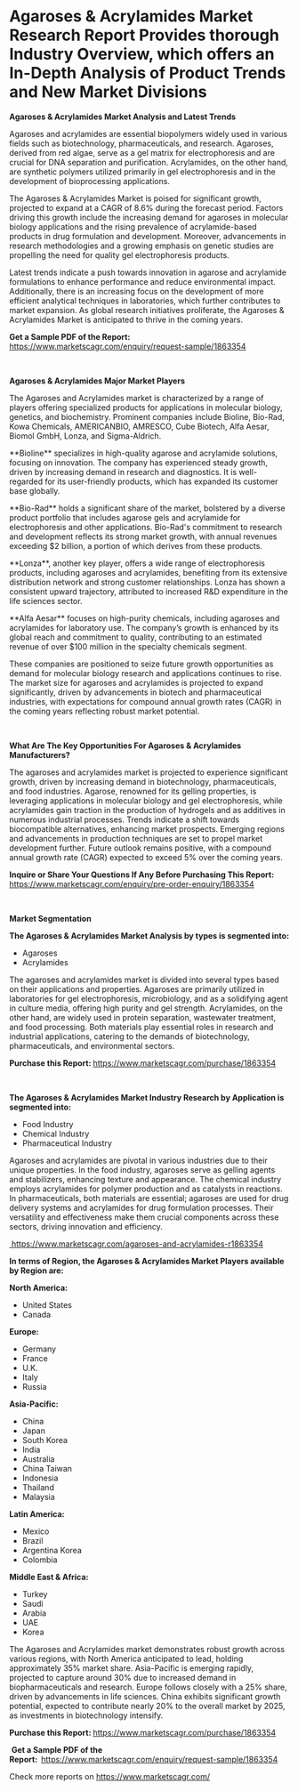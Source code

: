 <p><h1>Agaroses & Acrylamides Market Research Report Provides thorough Industry Overview, which offers an In-Depth Analysis of Product Trends and New Market Divisions</h1></p><p><strong>Agaroses & Acrylamides Market Analysis and Latest Trends</strong></p>
<p><p>Agaroses and acrylamides are essential biopolymers widely used in various fields such as biotechnology, pharmaceuticals, and research. Agaroses, derived from red algae, serve as a gel matrix for electrophoresis and are crucial for DNA separation and purification. Acrylamides, on the other hand, are synthetic polymers utilized primarily in gel electrophoresis and in the development of bioprocessing applications.</p><p>The Agaroses & Acrylamides Market is poised for significant growth, projected to expand at a CAGR of 8.6% during the forecast period. Factors driving this growth include the increasing demand for agaroses in molecular biology applications and the rising prevalence of acrylamide-based products in drug formulation and development. Moreover, advancements in research methodologies and a growing emphasis on genetic studies are propelling the need for quality gel electrophoresis products.</p><p>Latest trends indicate a push towards innovation in agarose and acrylamide formulations to enhance performance and reduce environmental impact. Additionally, there is an increasing focus on the development of more efficient analytical techniques in laboratories, which further contributes to market expansion. As global research initiatives proliferate, the Agaroses & Acrylamides Market is anticipated to thrive in the coming years.</p></p>
<p><strong>Get a Sample PDF of the Report:&nbsp;</strong> <a href="https://www.marketscagr.com/enquiry/request-sample/1863354?utm_campaign=1886&utm_medium=2&utm_source=Github&utm_content=ia&utm_term=04022025&utm_id=agaroses-acrylamides">https://www.marketscagr.com/enquiry/request-sample/1863354</a></p>
<p>&nbsp;</p>
<p><strong>Agaroses & Acrylamides Major Market Players</strong></p>
<p><p>The Agaroses and Acrylamides market is characterized by a range of players offering specialized products for applications in molecular biology, genetics, and biochemistry. Prominent companies include Bioline, Bio-Rad, Kowa Chemicals, AMERICANBIO, AMRESCO, Cube Biotech, Alfa Aesar, Biomol GmbH, Lonza, and Sigma-Aldrich.</p><p>**Bioline** specializes in high-quality agarose and acrylamide solutions, focusing on innovation. The company has experienced steady growth, driven by increasing demand in research and diagnostics. It is well-regarded for its user-friendly products, which has expanded its customer base globally.</p><p>**Bio-Rad** holds a significant share of the market, bolstered by a diverse product portfolio that includes agarose gels and acrylamide for electrophoresis and other applications. Bio-Rad's commitment to research and development reflects its strong market growth, with annual revenues exceeding $2 billion, a portion of which derives from these products.</p><p>**Lonza**, another key player, offers a wide range of electrophoresis products, including agaroses and acrylamides, benefiting from its extensive distribution network and strong customer relationships. Lonza has shown a consistent upward trajectory, attributed to increased R&D expenditure in the life sciences sector.</p><p>**Alfa Aesar** focuses on high-purity chemicals, including agaroses and acrylamides for laboratory use. The company’s growth is enhanced by its global reach and commitment to quality, contributing to an estimated revenue of over $100 million in the specialty chemicals segment.</p><p>These companies are positioned to seize future growth opportunities as demand for molecular biology research and applications continues to rise. The market size for agaroses and acrylamides is projected to expand significantly, driven by advancements in biotech and pharmaceutical industries, with expectations for compound annual growth rates (CAGR) in the coming years reflecting robust market potential.</p></p>
<p>&nbsp;</p>
<p><strong>What Are The Key Opportunities For Agaroses & Acrylamides Manufacturers?</strong></p>
<p><p>The agaroses and acrylamides market is projected to experience significant growth, driven by increasing demand in biotechnology, pharmaceuticals, and food industries. Agarose, renowned for its gelling properties, is leveraging applications in molecular biology and gel electrophoresis, while acrylamides gain traction in the production of hydrogels and as additives in numerous industrial processes. Trends indicate a shift towards biocompatible alternatives, enhancing market prospects. Emerging regions and advancements in production techniques are set to propel market development further. Future outlook remains positive, with a compound annual growth rate (CAGR) expected to exceed 5% over the coming years.</p></p>
<p><strong>Inquire or Share Your Questions If Any Before Purchasing This Report:</strong> <a href="https://www.marketscagr.com/enquiry/pre-order-enquiry/1863354?utm_campaign=1886&utm_medium=2&utm_source=Github&utm_content=ia&utm_term=04022025&utm_id=agaroses-acrylamides">https://www.marketscagr.com/enquiry/pre-order-enquiry/1863354</a></p>
<p>&nbsp;</p>
<p><strong>Market Segmentation</strong></p>
<p><strong>The Agaroses & Acrylamides Market Analysis by types is segmented into:</strong></p>
<p><ul><li>Agaroses</li><li>Acrylamides</li></ul></p>
<p><p>The agaroses and acrylamides market is divided into several types based on their applications and properties. Agaroses are primarily utilized in laboratories for gel electrophoresis, microbiology, and as a solidifying agent in culture media, offering high purity and gel strength. Acrylamides, on the other hand, are widely used in protein separation, wastewater treatment, and food processing. Both materials play essential roles in research and industrial applications, catering to the demands of biotechnology, pharmaceuticals, and environmental sectors.</p></p>
<p><strong>Purchase this Report:&nbsp;</strong><a href="https://www.marketscagr.com/purchase/1863354?utm_campaign=1886&utm_medium=2&utm_source=Github&utm_content=ia&utm_term=04022025&utm_id=agaroses-acrylamides">https://www.marketscagr.com/purchase/1863354</a></p>
<p>&nbsp;</p>
<p><strong>The Agaroses & Acrylamides Market Industry Research by Application is segmented into:</strong></p>
<p><ul><li>Food Industry</li><li>Chemical Industry</li><li>Pharmaceutical Industry</li></ul></p>
<p><p>Agaroses and acrylamides are pivotal in various industries due to their unique properties. In the food industry, agaroses serve as gelling agents and stabilizers, enhancing texture and appearance. The chemical industry employs acrylamides for polymer production and as catalysts in reactions. In pharmaceuticals, both materials are essential; agaroses are used for drug delivery systems and acrylamides for drug formulation processes. Their versatility and effectiveness make them crucial components across these sectors, driving innovation and efficiency.</p></p>
<p><a href="https://www.marketscagr.com/agaroses-and-acrylamides-r1863354?utm_campaign=1886&utm_medium=2&utm_source=Github&utm_content=ia&utm_term=04022025&utm_id=agaroses-acrylamides">&nbsp;https://www.marketscagr.com/agaroses-and-acrylamides-r1863354</a></p>
<p><strong>In terms of Region, the Agaroses & Acrylamides Market Players available by Region are:</strong></p>
<p>
    <p> <strong> North America: </strong>
        <ul>
            <li>United States</li>
            <li>Canada</li>
        </ul>
        </p> 
    <p> <strong> Europe: </strong>
        <ul>
            <li>Germany</li>
            <li>France</li>
            <li>U.K.</li>
            <li>Italy</li>
            <li>Russia</li>
        </ul>
        </p> 
    <p> <strong> Asia-Pacific: </strong>
        <ul>
            <li>China</li>
            <li>Japan</li>
            <li>South Korea</li>
            <li>India</li>
            <li>Australia</li>
            <li>China Taiwan</li>
            <li>Indonesia</li>
            <li>Thailand</li>
            <li>Malaysia</li>
        </ul>
        </p> 
    <p> <strong> Latin America: </strong>
        <ul>
            <li>Mexico</li>
            <li>Brazil</li>
            <li>Argentina Korea</li>
            <li>Colombia</li>
        </ul>
        </p> 
    <p> <strong> Middle East & Africa: </strong>
        <ul>
            <li>Turkey</li>
            <li>Saudi</li>
            <li>Arabia</li>
            <li>UAE</li>
            <li>Korea</li>
        </ul>
    </p>
    </p>
<p><p>The Agaroses and Acrylamides market demonstrates robust growth across various regions, with North America anticipated to lead, holding approximately 35% market share. Asia-Pacific is emerging rapidly, projected to capture around 30% due to increased demand in biopharmaceuticals and research. Europe follows closely with a 25% share, driven by advancements in life sciences. China exhibits significant growth potential, expected to contribute nearly 20% to the overall market by 2025, as investments in biotechnology intensify.</p></p>
<p><strong>Purchase this Report: </strong><a href="https://www.marketscagr.com/purchase/1863354?utm_campaign=1886&utm_medium=2&utm_source=Github&utm_content=ia&utm_term=04022025&utm_id=agaroses-acrylamides">https://www.marketscagr.com/purchase/1863354</a></p>
<p>&nbsp;<strong>Get a Sample PDF of the Report:&nbsp;&nbsp;</strong><a href="https://www.marketscagr.com/enquiry/request-sample/1863354?utm_campaign=1886&utm_medium=2&utm_source=Github&utm_content=ia&utm_term=04022025&utm_id=agaroses-acrylamides">https://www.marketscagr.com/enquiry/request-sample/1863354</a></p>
<p><strong></strong></p>
<p>Check more reports on <a href="https://www.marketscagr.com/?utm_campaign=1886&utm_medium=2&utm_source=Github&utm_content=ia&utm_term=04022025&utm_id=agaroses-acrylamides">https://www.marketscagr.com/</a></p>